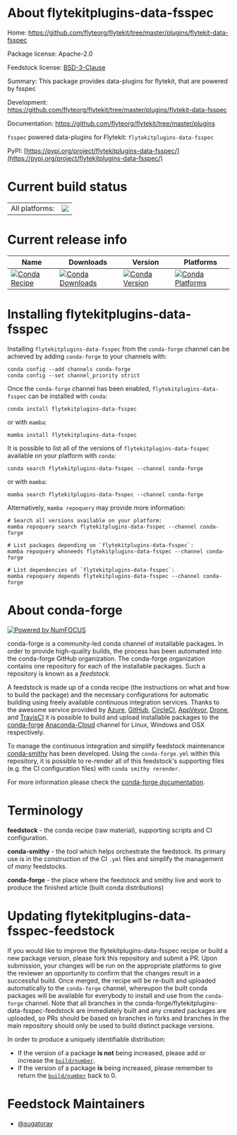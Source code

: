 About flytekitplugins-data-fsspec
=================================

Home: https://github.com/flyteorg/flytekit/tree/master/plugins/flytekit-data-fsspec

Package license: Apache-2.0

Feedstock license: [BSD-3-Clause](https://github.com/conda-forge/flytekitplugins-data-fsspec-feedstock/blob/main/LICENSE.txt)

Summary: This package provides data-plugins for flytekit, that are powered by fsspec

Development: https://github.com/flyteorg/flytekit/tree/master/plugins/flytekit-data-fsspec

Documentation: https://github.com/flyteorg/flytekit/tree/master/plugins

`fsspec` powered data-plugins for Flytekit: `flytekitplugins-data-fsspec`

PyPI: [https://pypi.org/project/flytekitplugins-data-fsspec/](https://pypi.org/project/flytekitplugins-data-fsspec/)


Current build status
====================


<table><tr><td>All platforms:</td>
    <td>
      <a href="https://dev.azure.com/conda-forge/feedstock-builds/_build/latest?definitionId=16907&branchName=main">
        <img src="https://dev.azure.com/conda-forge/feedstock-builds/_apis/build/status/flytekitplugins-data-fsspec-feedstock?branchName=main">
      </a>
    </td>
  </tr>
</table>

Current release info
====================

| Name | Downloads | Version | Platforms |
| --- | --- | --- | --- |
| [![Conda Recipe](https://img.shields.io/badge/recipe-flytekitplugins--data--fsspec-green.svg)](https://anaconda.org/conda-forge/flytekitplugins-data-fsspec) | [![Conda Downloads](https://img.shields.io/conda/dn/conda-forge/flytekitplugins-data-fsspec.svg)](https://anaconda.org/conda-forge/flytekitplugins-data-fsspec) | [![Conda Version](https://img.shields.io/conda/vn/conda-forge/flytekitplugins-data-fsspec.svg)](https://anaconda.org/conda-forge/flytekitplugins-data-fsspec) | [![Conda Platforms](https://img.shields.io/conda/pn/conda-forge/flytekitplugins-data-fsspec.svg)](https://anaconda.org/conda-forge/flytekitplugins-data-fsspec) |

Installing flytekitplugins-data-fsspec
======================================

Installing `flytekitplugins-data-fsspec` from the `conda-forge` channel can be achieved by adding `conda-forge` to your channels with:

```
conda config --add channels conda-forge
conda config --set channel_priority strict
```

Once the `conda-forge` channel has been enabled, `flytekitplugins-data-fsspec` can be installed with `conda`:

```
conda install flytekitplugins-data-fsspec
```

or with `mamba`:

```
mamba install flytekitplugins-data-fsspec
```

It is possible to list all of the versions of `flytekitplugins-data-fsspec` available on your platform with `conda`:

```
conda search flytekitplugins-data-fsspec --channel conda-forge
```

or with `mamba`:

```
mamba search flytekitplugins-data-fsspec --channel conda-forge
```

Alternatively, `mamba repoquery` may provide more information:

```
# Search all versions available on your platform:
mamba repoquery search flytekitplugins-data-fsspec --channel conda-forge

# List packages depending on `flytekitplugins-data-fsspec`:
mamba repoquery whoneeds flytekitplugins-data-fsspec --channel conda-forge

# List dependencies of `flytekitplugins-data-fsspec`:
mamba repoquery depends flytekitplugins-data-fsspec --channel conda-forge
```


About conda-forge
=================

[![Powered by
NumFOCUS](https://img.shields.io/badge/powered%20by-NumFOCUS-orange.svg?style=flat&colorA=E1523D&colorB=007D8A)](https://numfocus.org)

conda-forge is a community-led conda channel of installable packages.
In order to provide high-quality builds, the process has been automated into the
conda-forge GitHub organization. The conda-forge organization contains one repository
for each of the installable packages. Such a repository is known as a *feedstock*.

A feedstock is made up of a conda recipe (the instructions on what and how to build
the package) and the necessary configurations for automatic building using freely
available continuous integration services. Thanks to the awesome service provided by
[Azure](https://azure.microsoft.com/en-us/services/devops/), [GitHub](https://github.com/),
[CircleCI](https://circleci.com/), [AppVeyor](https://www.appveyor.com/),
[Drone](https://cloud.drone.io/welcome), and [TravisCI](https://travis-ci.com/)
it is possible to build and upload installable packages to the
[conda-forge](https://anaconda.org/conda-forge) [Anaconda-Cloud](https://anaconda.org/)
channel for Linux, Windows and OSX respectively.

To manage the continuous integration and simplify feedstock maintenance
[conda-smithy](https://github.com/conda-forge/conda-smithy) has been developed.
Using the ``conda-forge.yml`` within this repository, it is possible to re-render all of
this feedstock's supporting files (e.g. the CI configuration files) with ``conda smithy rerender``.

For more information please check the [conda-forge documentation](https://conda-forge.org/docs/).

Terminology
===========

**feedstock** - the conda recipe (raw material), supporting scripts and CI configuration.

**conda-smithy** - the tool which helps orchestrate the feedstock.
                   Its primary use is in the construction of the CI ``.yml`` files
                   and simplify the management of *many* feedstocks.

**conda-forge** - the place where the feedstock and smithy live and work to
                  produce the finished article (built conda distributions)


Updating flytekitplugins-data-fsspec-feedstock
==============================================

If you would like to improve the flytekitplugins-data-fsspec recipe or build a new
package version, please fork this repository and submit a PR. Upon submission,
your changes will be run on the appropriate platforms to give the reviewer an
opportunity to confirm that the changes result in a successful build. Once
merged, the recipe will be re-built and uploaded automatically to the
`conda-forge` channel, whereupon the built conda packages will be available for
everybody to install and use from the `conda-forge` channel.
Note that all branches in the conda-forge/flytekitplugins-data-fsspec-feedstock are
immediately built and any created packages are uploaded, so PRs should be based
on branches in forks and branches in the main repository should only be used to
build distinct package versions.

In order to produce a uniquely identifiable distribution:
 * If the version of a package **is not** being increased, please add or increase
   the [``build/number``](https://docs.conda.io/projects/conda-build/en/latest/resources/define-metadata.html#build-number-and-string).
 * If the version of a package **is** being increased, please remember to return
   the [``build/number``](https://docs.conda.io/projects/conda-build/en/latest/resources/define-metadata.html#build-number-and-string)
   back to 0.

Feedstock Maintainers
=====================

* [@sugatoray](https://github.com/sugatoray/)

